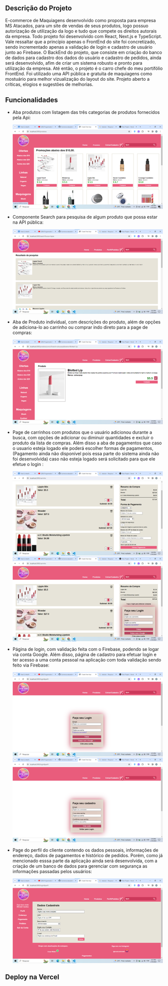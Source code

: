 ## Descrição do Projeto

E-commerce de Maquiagens desenvolvido como proposta para empresa MS Atacados, para um site de vendas de seus produtos,
logo possuo autorização de utilização da logo e tudo que compete os direitos autorais da empresa. Todo projeto foi 
desenvolvido com React, Next.js e TypeScript. Vale ressaltar que a princípio apenas o FrontEnd do site foi concretizado,
sendo incrementado apenas a validação de login e cadastro de usuário junto ao Firebase. O BackEnd do projeto, que consiste
em criação do banco de dados para cadastro dos dados do usuário e cadastro de pedidos, ainda será desenvolvido, afim de criar 
um sistema robusto e pronto para utilização da empresa. Até então, o projeto é o carro chefe do meu portifólio FrontEnd. 
Foi utilizado uma API pública e gratuita de maquiagens como mostuário para melhor vizualização do layout do site.
Projeto aberto a críticas, elogios e sugestões de melhorias.


## Funcionalidades

- Aba produtos com listagem das três categorias de produtos fornecidos pela Api: 
    <div aling='center'>
     <img src="./public/produtosPage.png"/>
    </div> 

- Componente Search para pesquisa de algum produto que possa estar na API pública:
   <div aling='center'>
    <img src="./public/search.png"/>
   </div> 

- Aba de Produto individual, com descrições do produto, além de opções de adiciona-lo ao carrinho ou comprar indo direto para a page de compras:
   <div aling='center'>
    <img src="./public/produtoUnico.png"/>
   </div> 

- Page de carrinhos com produtos que o usuário adicionou durante a busca, com opções de adicionar ou diminuir quantidades e  excluir o produto da lista de compras. Além disso a aba de pagamentos que caso o usuario esteja logado ele poderá escolher formas de pagamentos,(Pagamento ainda não disponível pois essa parte do sistema ainda não foi desenvolvida) caso não esteja logado será solicitado para que ele efetue o login :
   <div aling='center'>
    <img src="./public/cartLogado.png"/>
    <img src="./public/cartNaoLogado.png"/>
   </div> 

- Página de login, com validação feita com o Firebase, podendo se logar via conta Google. Além disso, página de cadastro para efetuar login e ter acesso a uma conta pessoal na aplicação com toda validação sendo feito via Firebase:
   <div aling='center'>
    <img src="./public/pageLogin.png"/>
    <img src="./public/pageCadastro.png"/>
   </div> 

- Page do perfil do cliente contendo os dados pessoais, informações de endereço, dados de pagamentos e histórico de pedidos. Porém, como já mencionado esssa parte da aplicação ainda será desenvolvida, com a criação de um banco de dados para gerenciar com segurança as informações passadas pelos usuários:
   <div aling='center'>
    <img src="./public/perfilPedidos.png"/>
   </div> 


## Deploy na Vercel


